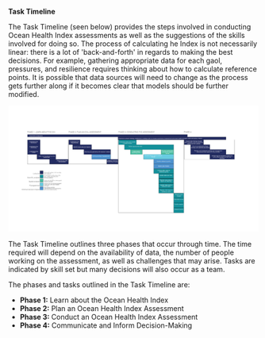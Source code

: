 **Task Timeline**

The Task Timeline (seen below) provides the steps involved in conducting Ocean Health Index assessments as well as the suggestions of the skills involved for doing so. The process of calculating he Index is not necessarily linear: there is a lot of 'back-and-forth' in regards to making the best decisions. For example, gathering appropriate data for each gaol, pressures, and resilience requires thinking about how to calculate reference points. It is possible that data sources will need to change as the process gets further along if it becomes clear that models should be further modified.

![](./Figures/task_timeline-01.png)

The Task Timeline outlines three phases that occur through time. The time required will depend on the availability of data, the number of people working on the assessment, as well as challenges that may arise. Tasks are indicated by skill set but many decisions will also occur as a team.

The phases and tasks outlined in the Task Timeline are:

- **Phase 1:** Learn about the Ocean Health Index
- **Phase 2:** Plan an Ocean Health Index Assessment
- **Phase 3:** Conduct an Ocean Health Index Assessment
- **Phase 4:** Communicate and Inform Decision-Making
